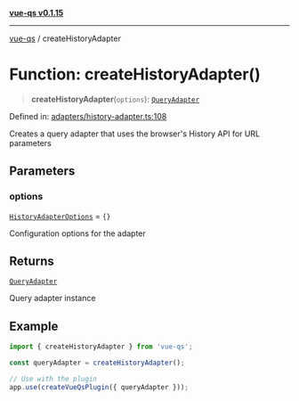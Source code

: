 [**vue-qs v0.1.15**](../README.md)

***

[vue-qs](../README.md) / createHistoryAdapter

# Function: createHistoryAdapter()

> **createHistoryAdapter**(`options`): [`QueryAdapter`](../type-aliases/QueryAdapter.md)

Defined in: [adapters/history-adapter.ts:108](https://github.com/iamsomraj/vue-qs/blob/a3913bb25b71fcd11c340c11649682158fe4657a/src/adapters/history-adapter.ts#L108)

Creates a query adapter that uses the browser's History API for URL parameters

## Parameters

### options

[`HistoryAdapterOptions`](../interfaces/HistoryAdapterOptions.md) = `{}`

Configuration options for the adapter

## Returns

[`QueryAdapter`](../type-aliases/QueryAdapter.md)

Query adapter instance

## Example

```typescript
import { createHistoryAdapter } from 'vue-qs';

const queryAdapter = createHistoryAdapter();

// Use with the plugin
app.use(createVueQsPlugin({ queryAdapter }));
```
